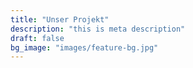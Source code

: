 ```yaml
---
title: "Unser Projekt"
description: "this is meta description"
draft: false
bg_image: "images/feature-bg.jpg"
---
```

